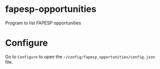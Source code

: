 # fapesp-opportunities

Program to list FAPESP opportunities

# Configure

Go to `Configure` to open the `~/config/fapesp_opportunities/config.json` file. 

